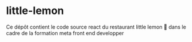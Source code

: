 # little-lemon
Ce dépôt contient le code source react du restaurant little lemon 🍋 dans le cadre de la formation meta front end developper
